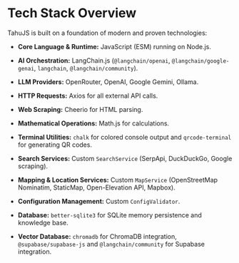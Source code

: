 # Tech Stack Overview

TahuJS is built on a foundation of modern and proven technologies:

- **Core Language & Runtime:** JavaScript (ESM) running on Node.js.
- **AI Orchestration:** LangChain.js (`@langchain/openai`, `@langchain/google-genai`, `langchain`, `@langchain/community`).
- **LLM Providers:** OpenRouter, OpenAI, Google Gemini, Ollama.
- **HTTP Requests:** Axios for all external API calls.
- **Web Scraping:** Cheerio for HTML parsing.
- **Mathematical Operations:** Math.js for calculations.
- **Terminal Utilities:** `chalk` for colored console output and `qrcode-terminal` for generating QR codes.
- **Search Services:** Custom `SearchService` (SerpApi, DuckDuckGo, Google scraping).
- **Mapping & Location Services:** Custom `MapService` (OpenStreetMap Nominatim, StaticMap, Open-Elevation API, Mapbox).
- **Configuration Management:** Custom `ConfigValidator`.

- **Database:** `better-sqlite3` for SQLite memory persistence and knowledge base.
- **Vector Database:** `chromadb` for ChromaDB integration, `@supabase/supabase-js` and `@langchain/community` for Supabase integration.